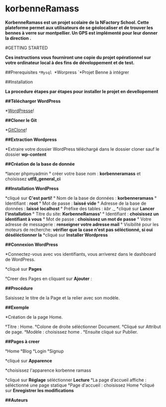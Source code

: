 # korbenneRamass

__KorbenneRamass est un projet scolaire de la NFactory School. Cette plateforme permet aux utilisateurs de se géolocaliser et de trouver les bennes à verre sur montpellier. Un GPS est implémenté pour leur donner la direction .__

#GETTING STARTED

__Ces instructions vous fourniront une copie du projet opérationnel sur votre ordinateur local à des fins de développement et de test.__

##Prerequisites
`*Mysql
`*Worpress
`*Projet Benne à intégrer

##Installation

__La procedure étapes par étapes pour installer le projet en devellopement__

__##Télécharger WordPress__

*[WordPresse](https://fr.wordpress.org/)!

__##Cloner le Git__

*[GitClone](https://github.com/AhmedBouk/korbenneRamass.git)!

__##Extraction Wordpress__

*Extraire votre dossier WordPress téléchargé dans le dossier cloner sauf le dossier __wp-content__

__##Création de la base de donnée__

*lancer phpmyadmin
° créer votre base nom : __korbenneramass__ et choisissez __utf8_general_ci__

__##Installation WordPress__

*cliqué sur __C'est parti!__
° Nom de la base de données : __korbenneramass__ 
° Identifiant : __root__ 
° Mot de passe : __laissé vide__ 
° Adresse de la base de données : __laissé localhost__ 
° Préfixe des tables : __kbr_ .__ 
*cliqué sur __Lancer l'installation__
° Titre du site: __KorbenneRamass'__ 
° Identifiant : __choisissez un identifiant à vous__ 
° Mot de passe : __choisissez un mot de passe__ 
° Votre adresse de messagerie : __renseigner votre adresse mail__ 
° Visibilité pour les moteurs de recherche: __vérifier que la case n'est pas séléctionné, si oui déséléctionner la__ 
*cliqué sur __Installer Wordpress__

__##Connexion WordPress__

*Connectez-vous avec vos identifiants, vous arriverez dans le dashboard de WordPress.

*cliqué sur __Pages__

°Creer des Pages en cliquant sur __Ajouter__ : 

__##Procédure__

Saisissez le titre de la Page et la relier avec son modèle. 

__##Exemple__

*Création de la page Home. 

°Titre : Home.
°Colone de droite séléctionner Document.
°Cliqué sur Attribut de page.
°Modèle : choisissez home .
°Ensuite cliqué sur Publier.

__##Pages à creer__

°Home
°Blog
°Login
°Signup

*cliqué sur __Apparence__

*choisissez l'apparence korbenne ramass 

*cliqué sur __Réglage__  séléctionner __Lecture__
°La page d’accueil affiche : séléctionné une page statique 
°Page d'accueil : choisissez Home
*cliqué sur __Enregistrer les modifications__


__##Auteurs__